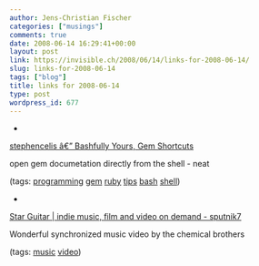 ```yaml
---
author: Jens-Christian Fischer
categories: ["musings"]
comments: true
date: 2008-06-14 16:29:41+00:00
layout: post
link: https://invisible.ch/2008/06/14/links-for-2008-06-14/
slug: links-for-2008-06-14
tags: ["blog"]
title: links for 2008-06-14
type: post
wordpress_id: 677
---
```



	
  * 
		

[stephencelis â€” Bashfully Yours, Gem Shortcuts](https://stephencelis.com/archive/2008/6/bashfully-yours-gem-shortcuts)


		

open gem documetation directly from the shell - neat


		

(tags: [programming](https://del.icio.us/jaycee/programming) [gem](https://del.icio.us/jaycee/gem) [ruby](https://del.icio.us/jaycee/ruby) [tips](https://del.icio.us/jaycee/tips) [bash](https://del.icio.us/jaycee/bash) [shell](https://del.icio.us/jaycee/shell))


	

	
  * 
		

[Star Guitar | indie music, film and video on demand - sputnik7](https://sputnik7.com/file/2457-star-guitar.html)


		

Wonderful synchronized music video by the chemical brothers


		

(tags: [music](https://del.icio.us/jaycee/music) [video](https://del.icio.us/jaycee/video))


	



